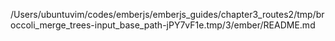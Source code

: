 /Users/ubuntuvim/codes/emberjs/emberjs_guides/chapter3_routes2/tmp/broccoli_merge_trees-input_base_path-jPY7vF1e.tmp/3/ember/README.md